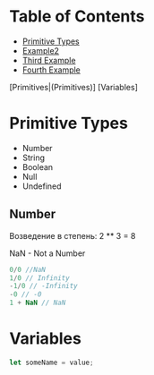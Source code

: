 # Table of Contents
- [Primitive Types](#primitive-types)
- [Example2](#example2)
- [Third Example](#third-example)
- [Fourth Example](#fourth-examplehttpwwwfourthexamplecom)

[Primitives|(Primitives)]
[Variables]

# Primitive Types
- Number
- String
- Boolean
- Null
- Undefined

## Number
Возведение в степень: 2 ** 3 = 8

NaN - Not a Number
```javascript
0/0 //NaN
1/0 // Infinity
-1/0 // -Infinity
-0 // -0
1 + NaN // NaN
```
# Variables
```javascript
let someName = value;
```
